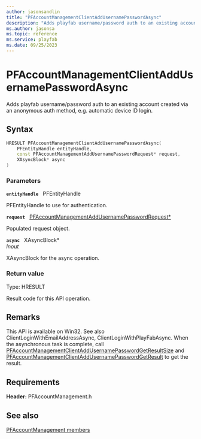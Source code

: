 ```yaml
---
author: jasonsandlin
title: "PFAccountManagementClientAddUsernamePasswordAsync"
description: "Adds playfab username/password auth to an existing account created via an anonymous auth method, e.g. automatic device ID login."
ms.author: jasonsa
ms.topic: reference
ms.service: playfab
ms.date: 09/25/2023
---
```


# PFAccountManagementClientAddUsernamePasswordAsync  

Adds playfab username/password auth to an existing account created via an anonymous auth method, e.g. automatic device ID login.  

## Syntax  
  
```cpp
HRESULT PFAccountManagementClientAddUsernamePasswordAsync(  
    PFEntityHandle entityHandle,  
    const PFAccountManagementAddUsernamePasswordRequest* request,  
    XAsyncBlock* async  
)  
```  
  
### Parameters  
  
**`entityHandle`** &nbsp; PFEntityHandle  
  
PFEntityHandle to use for authentication.  
  
**`request`** &nbsp; [PFAccountManagementAddUsernamePasswordRequest*](../../pfaccountmanagementtypes/structs/pfaccountmanagementaddusernamepasswordrequest.md)  
  
Populated request object.  
  
**`async`** &nbsp; XAsyncBlock*  
*_Inout_*  
  
XAsyncBlock for the async operation.  
  
  
### Return value
Type: HRESULT
  
Result code for this API operation.
  
## Remarks  
  
This API is available on Win32. See also ClientLoginWithEmailAddressAsync, ClientLoginWithPlayFabAsync. When the asynchronous task is complete, call [PFAccountManagementClientAddUsernamePasswordGetResultSize](pfaccountmanagementclientaddusernamepasswordgetresultsize.md) and [PFAccountManagementClientAddUsernamePasswordGetResult](pfaccountmanagementclientaddusernamepasswordgetresult.md) to get the result.
  
## Requirements  
  
**Header:** PFAccountManagement.h
  
## See also  
[PFAccountManagement members](../pfaccountmanagement_members.md)  

  
  
